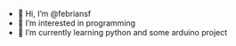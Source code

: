 - 👋 Hi, I’m @febriansf
- 👀 I’m interested in programming
- 🌱 I’m currently learning python and some arduino project

<!---
febriansf/febriansf is a ✨ special ✨ repository because its `README.md` (this file) appears on your GitHub profile.
You can click the Preview link to take a look at your changes.
--->
